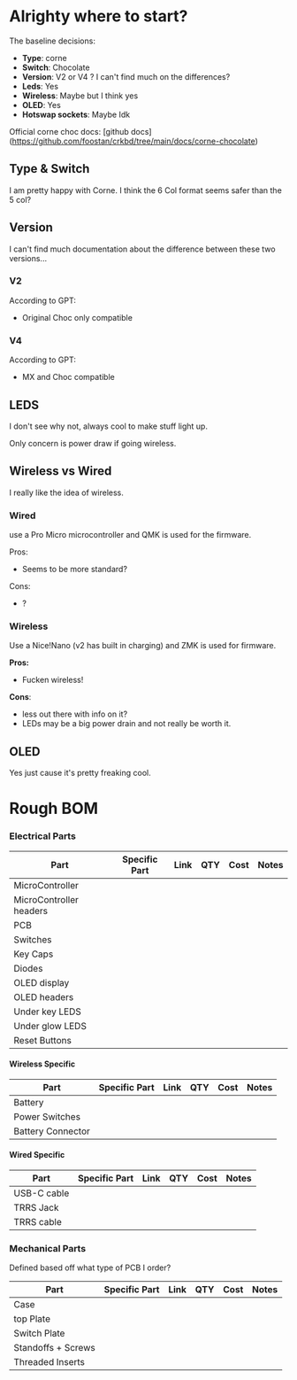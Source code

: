 # Alrighty where to start?

The baseline decisions: 
- **Type**: corne
- **Switch**: Chocolate
- **Version**: V2 or V4 ? I can't find much on the differences?  
- **Leds**: Yes 
- **Wireless**: Maybe but I think yes 
- **OLED**: Yes 
- **Hotswap sockets**: Maybe Idk 

Official corne choc docs: [github docs] (https://github.com/foostan/crkbd/tree/main/docs/corne-chocolate)

## Type & Switch 
I am pretty happy with Corne. I think the 6 Col format seems safer than the 5 col? 

## Version
I can't find much documentation about the difference between these two versions... 

### V2
According to GPT: 
- Original Choc only compatible  

### V4
According to GPT:
- MX and Choc compatible

## LEDS

I don't see why not, always cool to make stuff light up. 

Only concern is power draw if going wireless. 


## Wireless vs Wired 

I really like the idea of wireless. 

### Wired
use a Pro Micro microcontroller and QMK is used for the firmware.

Pros:
- Seems to be more standard?
  
Cons:
- ? 

### Wireless
Use a Nice!Nano (v2 has built in charging) and ZMK is used for firmware. 

**Pros:**
- Fucken wireless!
  
**Cons**: 
- less out there with info on it? 
- LEDs may be a big power drain and not really be worth it.

## OLED

Yes just cause it's pretty freaking cool. 

# Rough BOM 

### Electrical Parts

|Part| Specific Part | Link | QTY | Cost | Notes |
| --- | ---          | ---  | --- | --- | --- | 
|MicroController|    |     |     |     |     |
|MicroController headers|     |     |     |     |     |
|PCB|     |     |     |     |     |
|Switches|     |     |     |     |     |
|Key Caps|     |     |     |     |     |
|Diodes|    |     |     |     |     |
|OLED display|    |     |     |     |     |
|OLED headers|    |     |     |     |     |
|Under key LEDS|    |     |     |     |     |
|Under glow LEDS|    |     |     |     |     |
|Reset Buttons|    |     |     |     |     |

#### Wireless Specific
|Part| Specific Part | Link | QTY | Cost | Notes |
| --- | --- | --- | --- | --- | --- |
|Battery|    |     |     |     |     |
|Power Switches|    |     |     |     |     |
|Battery Connector|    |     |     |     |     |

#### Wired Specific
|Part| Specific Part | Link | QTY | Cost | Notes |
| --- | --- | --- | --- | --- | --- |
|USB-C cable|    |     |     |     |     |
|TRRS Jack|    |     |     |     |     |
|TRRS cable|    |     |     |     |     |


### Mechanical Parts
Defined based off what type of PCB I order? 

|Part| Specific Part | Link | QTY | Cost | Notes |
| --- | --- | --- | --- | --- | --- | 
| Case |    |     |     |     |     |
| top Plate|    |     |     |     |     |
|Switch Plate|    |     |     |     |     |
|Standoffs + Screws|    |     |     |     |     |
|Threaded Inserts|    |     |     |     |     |






